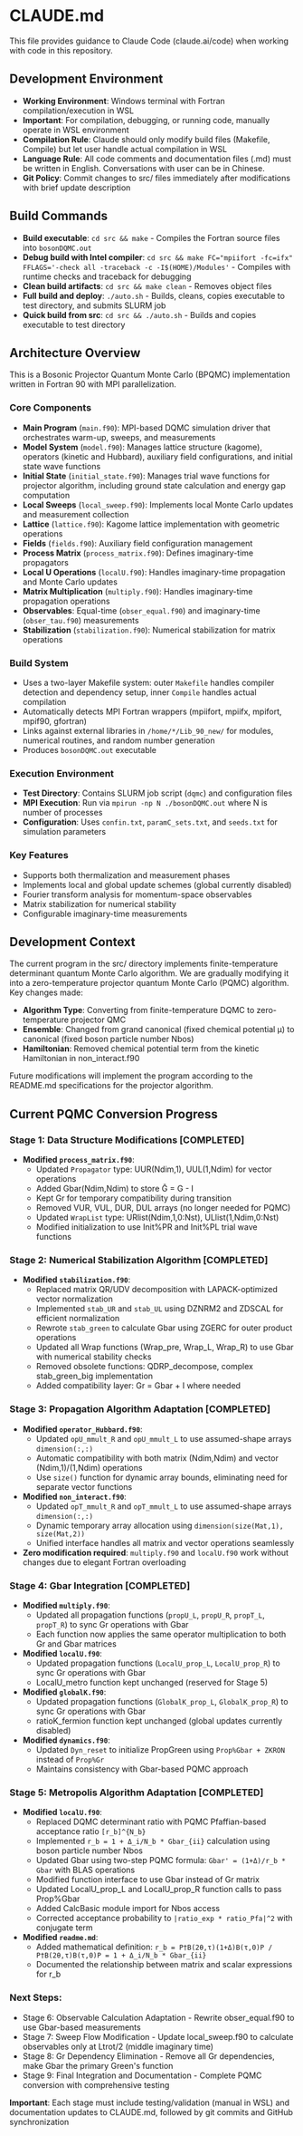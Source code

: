 # CLAUDE.md

This file provides guidance to Claude Code (claude.ai/code) when working with code in this repository.

## Development Environment

- **Working Environment**: Windows terminal with Fortran compilation/execution in WSL
- **Important**: For compilation, debugging, or running code, manually operate in WSL environment
- **Compilation Rule**: Claude should only modify build files (Makefile, Compile) but let user handle actual compilation in WSL
- **Language Rule**: All code comments and documentation files (.md) must be written in English. Conversations with user can be in Chinese.
- **Git Policy**: Commit changes to src/ files immediately after modifications with brief update description

## Build Commands

- **Build executable**: `cd src && make` - Compiles the Fortran source files into `bosonDQMC.out`
- **Debug build with Intel compiler**: `cd src && make FC="mpiifort -fc=ifx" FFLAGS='-check all -traceback -c -I$(HOME)/Modules'` - Compiles with runtime checks and traceback for debugging
- **Clean build artifacts**: `cd src && make clean` - Removes object files
- **Full build and deploy**: `./auto.sh` - Builds, cleans, copies executable to test directory, and submits SLURM job
- **Quick build from src**: `cd src && ./auto.sh` - Builds and copies executable to test directory

## Architecture Overview

This is a Bosonic Projector Quantum Monte Carlo (BPQMC) implementation written in Fortran 90 with MPI parallelization.

### Core Components

- **Main Program** (`main.f90`): MPI-based DQMC simulation driver that orchestrates warm-up, sweeps, and measurements
- **Model System** (`model.f90`): Manages lattice structure (kagome), operators (kinetic and Hubbard), auxiliary field configurations, and initial state wave functions
- **Initial State** (`initial_state.f90`): Manages trial wave functions for projector algorithm, including ground state calculation and energy gap computation
- **Local Sweeps** (`local_sweep.f90`): Implements local Monte Carlo updates and measurement collection
- **Lattice** (`lattice.f90`): Kagome lattice implementation with geometric operations
- **Fields** (`fields.f90`): Auxiliary field configuration management
- **Process Matrix** (`process_matrix.f90`): Defines imaginary-time propagators
- **Local U Operations** (`localU.f90`): Handles imaginary-time propagation and Monte Carlo updates
- **Matrix Multiplication** (`multiply.f90`): Handles imaginary-time propagation operations
- **Observables**: Equal-time (`obser_equal.f90`) and imaginary-time (`obser_tau.f90`) measurements
- **Stabilization** (`stabilization.f90`): Numerical stabilization for matrix operations

### Build System

- Uses a two-layer Makefile system: outer `Makefile` handles compiler detection and dependency setup, inner `Compile` handles actual compilation
- Automatically detects MPI Fortran wrappers (mpiifort, mpiifx, mpifort, mpif90, gfortran)
- Links against external libraries in `/home/*/Lib_90_new/` for modules, numerical routines, and random number generation
- Produces `bosonDQMC.out` executable

### Execution Environment

- **Test Directory**: Contains SLURM job script (`dqmc`) and configuration files
- **MPI Execution**: Run via `mpirun -np N ./bosonDQMC.out` where N is number of processes
- **Configuration**: Uses `confin.txt`, `paramC_sets.txt`, and `seeds.txt` for simulation parameters

### Key Features

- Supports both thermalization and measurement phases
- Implements local and global update schemes (global currently disabled)
- Fourier transform analysis for momentum-space observables
- Matrix stabilization for numerical stability
- Configurable imaginary-time measurements

## Development Context

The current program in the src/ directory implements finite-temperature determinant quantum Monte Carlo algorithm. We are gradually modifying it into a zero-temperature projector quantum Monte Carlo (PQMC) algorithm. Key changes made:

- **Algorithm Type**: Converting from finite-temperature DQMC to zero-temperature projector QMC
- **Ensemble**: Changed from grand canonical (fixed chemical potential μ) to canonical (fixed boson particle number Nbos)
- **Hamiltonian**: Removed chemical potential term from the kinetic Hamiltonian in non_interact.f90

Future modifications will implement the program according to the README.md specifications for the projector algorithm.

## Current PQMC Conversion Progress

### Stage 1: Data Structure Modifications [COMPLETED]
- **Modified `process_matrix.f90`**:
  - Updated `Propagator` type: UUR(Ndim,1), UUL(1,Ndim) for vector operations
  - Added Gbar(Ndim,Ndim) to store Ḡ = G - I 
  - Kept Gr for temporary compatibility during transition
  - Removed VUR, VUL, DUR, DUL arrays (no longer needed for PQMC)
  - Updated `WrapList` type: URlist(Ndim,1,0:Nst), ULlist(1,Ndim,0:Nst)
  - Modified initialization to use Init%PR and Init%PL trial wave functions

### Stage 2: Numerical Stabilization Algorithm [COMPLETED]
- **Modified `stabilization.f90`**:
  - Replaced matrix QR/UDV decomposition with LAPACK-optimized vector normalization
  - Implemented `stab_UR` and `stab_UL` using DZNRM2 and ZDSCAL for efficient normalization
  - Rewrote `stab_green` to calculate Gbar using ZGERC for outer product operations
  - Updated all Wrap functions (Wrap_pre, Wrap_L, Wrap_R) to use Gbar with numerical stability checks
  - Removed obsolete functions: QDRP_decompose, complex stab_green_big implementation
  - Added compatibility layer: Gr = Gbar + I where needed

### Stage 3: Propagation Algorithm Adaptation [COMPLETED]
- **Modified `operator_Hubbard.f90`**:
  - Updated `opU_mmult_R` and `opU_mmult_L` to use assumed-shape arrays `dimension(:,:)`
  - Automatic compatibility with both matrix (Ndim,Ndim) and vector (Ndim,1)/(1,Ndim) operations
  - Use `size()` function for dynamic array bounds, eliminating need for separate vector functions
- **Modified `non_interact.f90`**:
  - Updated `opT_mmult_R` and `opT_mmult_L` to use assumed-shape arrays `dimension(:,:)`
  - Dynamic temporary array allocation using `dimension(size(Mat,1), size(Mat,2))`
  - Unified interface handles all matrix and vector operations seamlessly
- **Zero modification required**: `multiply.f90` and `localU.f90` work without changes due to elegant Fortran overloading

### Stage 4: Gbar Integration [COMPLETED]
- **Modified `multiply.f90`**:
  - Updated all propagation functions (`propU_L`, `propU_R`, `propT_L`, `propT_R`) to sync Gr operations with Gbar
  - Each function now applies the same operator multiplication to both Gr and Gbar matrices
- **Modified `localU.f90`**:
  - Updated propagation functions (`LocalU_prop_L`, `LocalU_prop_R`) to sync Gr operations with Gbar
  - LocalU_metro function kept unchanged (reserved for Stage 5)
- **Modified `globalK.f90`**:
  - Updated propagation functions (`GlobalK_prop_L`, `GlobalK_prop_R`) to sync Gr operations with Gbar
  - ratioK_fermion function kept unchanged (global updates currently disabled)
- **Modified `dynamics.f90`**:
  - Updated `Dyn_reset` to initialize PropGreen using `Prop%Gbar + ZKRON` instead of `Prop%Gr`
  - Maintains consistency with Gbar-based PQMC approach

### Stage 5: Metropolis Algorithm Adaptation [COMPLETED]
- **Modified `localU.f90`**:
  - Replaced DQMC determinant ratio with PQMC Pfaffian-based acceptance ratio `[r_b]^{N_b}`
  - Implemented `r_b = 1 + Δ_i/N_b * Gbar_{ii}` calculation using boson particle number Nbos
  - Updated Gbar using two-step PQMC formula: `Gbar' = (1+Δ)/r_b * Gbar` with BLAS operations
  - Modified function interface to use Gbar instead of Gr matrix
  - Updated LocalU_prop_L and LocalU_prop_R function calls to pass Prop%Gbar
  - Added CalcBasic module import for Nbos access
  - Corrected acceptance probability to `|ratio_exp * ratio_Pfa|^2` with conjugate term
- **Modified `readme.md`**:
  - Added mathematical definition: `r_b = P†B(2θ,τ)(1+Δ)B(τ,0)P / P†B(2θ,τ)B(τ,0)P = 1 + Δ_i/N_b * Gbar_{ii}`
  - Documented the relationship between matrix and scalar expressions for r_b

### Next Steps:
- Stage 6: Observable Calculation Adaptation - Rewrite obser_equal.f90 to use Gbar-based measurements  
- Stage 7: Sweep Flow Modification - Update local_sweep.f90 to calculate observables only at Ltrot/2 (middle imaginary time)
- Stage 8: Gr Dependency Elimination - Remove all Gr dependencies, make Gbar the primary Green's function
- Stage 9: Final Integration and Documentation - Complete PQMC conversion with comprehensive testing

**Important**: Each stage must include testing/validation (manual in WSL) and documentation updates to CLAUDE.md, followed by git commits and GitHub synchronization
